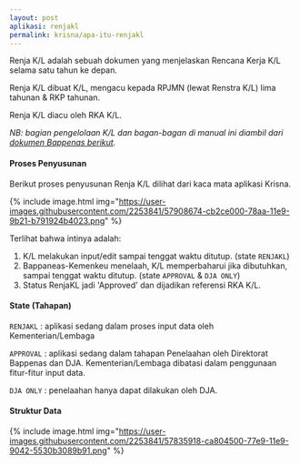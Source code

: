 ```yaml
---
layout: post
aplikasi: renjakl
permalink: krisna/apa-itu-renjakl
---
```


Renja K/L adalah sebuah dokumen yang menjelaskan Rencana Kerja K/L selama satu tahun ke depan.

Renja K/L dibuat K/L, mengacu kepada RPJMN (lewat Renstra K/L) lima tahunan & RKP tahunan.

Renja K/L diacu oleh RKA K/L.

*NB: bagian pengelolaan K/L dan bagan-bagan di manual ini diambil dari [dokumen Bappenas berikut](/assets/dokumen/renjakl/manual-renja-2019-bappenas.pdf).*

#### Proses Penyusunan

Berikut proses penyusunan Renja K/L dilihat dari kaca mata aplikasi Krisna.

{% include image.html
    img="https://user-images.githubusercontent.com/2253841/57908674-cb2ce000-78aa-11e9-9b21-b791924b4023.png"
%}

Terlihat bahwa intinya adalah:

1. K/L melakukan input/edit sampai tenggat waktu ditutup. (state `RENJAKL`)
2. Bappaneas-Kemenkeu menelaah, K/L memperbaharui jika dibutuhkan, sampai tenggat waktu ditutup. (state `APPROVAL` & `DJA ONLY`) 
3. Status RenjaKL jadi 'Approved' dan dijadikan referensi RKA K/L.

#### State (Tahapan)

`RENJAKL` : aplikasi sedang dalam proses input data oleh Kementerian/Lembaga 

`APPROVAL` : aplikasi sedang dalam tahapan Penelaahan oleh Direktorat Bappenas dan DJA. Kementerian/Lembaga dibatasi dalam penggunaan fitur-fitur input data.

`DJA ONLY` : penelaahan hanya dapat dilakukan oleh DJA.

#### Struktur Data

{% include image.html
    img="https://user-images.githubusercontent.com/2253841/57835918-ca804500-77e9-11e9-9042-5530b3089b91.png"
%}

